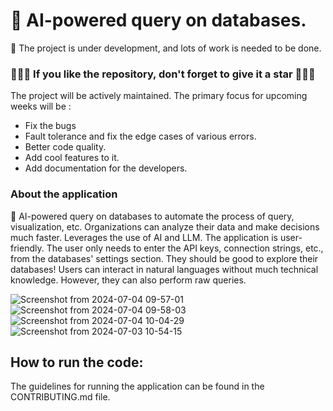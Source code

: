 # 🎉 AI-powered query on databases.

🚨 The project is under development, and lots of work is needed to be done.


### 🌟🌟🌟 If you like the repository, don't forget to give it a star 🌟🌟🌟

The project will be actively maintained. The primary focus for upcoming weeks will be :
- Fix the bugs
- Fault tolerance and fix the edge cases of various errors.
- Better code quality.
- Add cool features to it.
- Add documentation for the developers.

### About the application

🐍 AI-powered query on databases to automate the process of query, visualization, etc. Organizations can analyze their data and make decisions much faster. Leverages the use of AI and LLM.
The application is user-friendly. The user only needs to enter the API keys, connection strings, etc., from the databases' settings section. They should be good to explore their databases!
Users can interact in natural languages without much technical knowledge. However, they can also perform raw queries.

![Screenshot from 2024-07-04 09-57-01](https://github.com/asifrahaman13/superquery/assets/97652031/be436ffd-c161-4c6a-870a-ee32fb82d539)
![Screenshot from 2024-07-04 09-58-03](https://github.com/asifrahaman13/superquery/assets/97652031/8a8c41b5-a94c-4804-a317-7d50550b0f00)
![Screenshot from 2024-07-04 10-04-29](https://github.com/asifrahaman13/superquery/assets/97652031/1639cf35-1797-4ced-ac71-671d8089968d)
![Screenshot from 2024-07-03 10-54-15](https://github.com/asifrahaman13/superquery/assets/97652031/64ae74b7-e882-43f6-ada3-7866cbe278b2)

## How to run the code:

The guidelines for running the application can be found in the CONTRIBUTING.md file.
